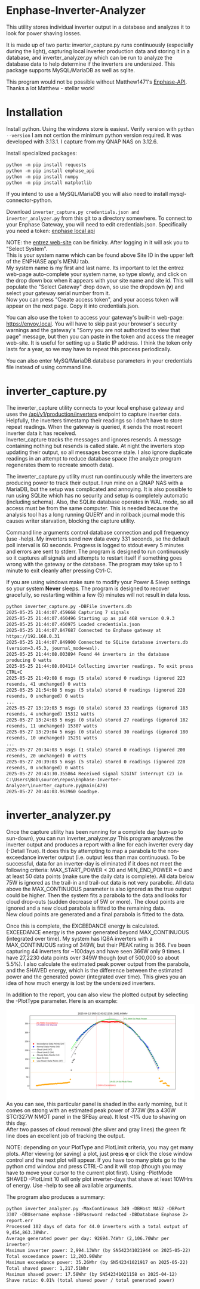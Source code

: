 # Enphase-Inverter-Analyzer
This utility stores individual inverter output in a database and analyzes it to look for power shaving losses.

It is made up of two parts: inverter_capture.py runs continuously (especially during the light), capturing
local inverter production data and storing it in a database, and inverter_analyzer.py which can be run to analyze
the database data to help determine if the inverters are undersized.  This package supports MySQL/MariaDB as 
well as sqlite.

This program would not be possible without Matthew1471's [Enphase-API](https://github.com/Matthew1471/Enphase-API).
Thanks a lot Matthew - stellar work!

# Installation
Install python.  Using the windows store is easiest.
Verify version with `python --version`
I am not certion the minimum python version required.  It was developed with 3.13.1.  I capture from my QNAP NAS on 3.12.6.

Install specialized packages:
```
python -m pip install requests
python -m pip install enphase_api
python -m pip install numpy
python -m pip install matplotlib
```
If you intend to use a MySQL/MariaDB you will also need to install mysql-connector-python.

Download `inverter_capture.py credentials.json and inverter_analyzer.py` from this git to a directory somewhere.
To connect to your Enphase Gateway, you will need to edit credentials.json.  Specifically you need a token:
[enphase local api](https://enphase.com/download/accessing-iq-gateway-local-apis-or-local-ui-token-based-authentication)

NOTE: the [entrez web-site](https://entrez.enphaseenergy.com/) can be finicky.  After logging in it will ask you to "Select System".  
This is your system name which can be found above Site ID in the upper left of the ENPHASE app's MENU tab.  
My system name is my first and last name.  Its important to let the entrez web-page auto-complete your system name, so type slowly,
and click on the drop down box when it appears with your site name and site id.
This will populate the "Select Gateway" drop down, so use the dropdown (**v**) and select your gateway serial number from it.  
Now you can press "Create access token", and your access token will appear on the next page.  Copy it into 
credentials.json.

You can also use the token to access your gateway's built-in web-page: https://envoy.local.  You will have to skip past your
browser's security warnings and the gateway's "Sorry you are not authorized to view that page" message, but then
you can paste in the token and access the meager web-site. It is useful for setting up a Static IP address.
I think the token only lasts for a year, so we may have to repeat this process periodically.

You can also enter MySQ/MariaDB database parameters in your credentials file instead of using command line.

# inverter_capture.py
The inverter_capture utility connects to your local enphase gateway and uses the 
[/api/v1/production/inverters](https://github.com/Matthew1471/Enphase-API/blob/main/Documentation/IQ%20Gateway%20API/V1/Production/Inverters.adoc)
endpoint to capture inverter data.  Helpfully, the inverters timestamp their readings so I don't have to store
repeat readings.  When the gateway is queried, it sends the most recent inverter data it has received.  
Inverter_capture tracks the messages and ignores resends.  A message containing nothing but resends is called stale.
At night the inverters stop updating their output, so all messages become stale.  I also ignore duplicate readings 
in an attempt to reduce database space (the analyze program regenerates them to recreate smooth data).

The inverter_capture.py utility must run continuously while the inverters are producing power to track their output.
I run mine on a QNAP NAS with a MariaDB, but the setup was complicated and annoying.  It is also possible to 
run using SQLite which has no security and setup is completely automatic (including schema).  Also, the SQLite database operates
in WAL mode, so all access must be from the same computer.  This is needed because the analysis tool has a long
running QUERY and in rollback journal mode this causes writer starvation, blocking the capture utility.

Command line arguments control database connection and poll frequency (use -help).  My inverters send new data
every 331 seconds, so the default poll interval is 60 seconds.  Progress is logged to stdout every 5 minutes
and errors are sent to stderr.  The program is designed to run continuously so it captures all signals and
attempts to restart itself if something goes wrong with the gateway or the database.  The program may take
up to 1 minute to exit cleanly after pressing Ctrl-C.

If you are using windows make sure to modify your Power & Sleep settings so your system **Never** sleeps.
The program is designed to recover gracefully, so restarting within a few (5) minutes will not result in data loss.

```console
python inverter_capture.py -DBFile inverters.db
2025-05-25 21:44:07.459668 Capturing 7 signals
2025-05-25 21:44:07.460496 Starting up as pid 468 version 0.9.3
2025-05-25 21:44:07.460975 Loaded credentials.json
2025-05-25 21:44:07.847687 Connected to Enphase gateway at https://192.168.0.31
2025-05-25 21:44:07.849900 Connected to SQLite database inverters.db (version=3.45.3, journal_mode=wal).
2025-05-25 21:44:08.003894 Found 44 inverters in the database producing 0 watts
2025-05-25 21:44:08.004114 Collecting inverter readings. To exit press CTRL+C
2025-05-25 21:49:08 6 msgs (5 stale) stored 0 readings (ignored 223 resends, 41 unchanged) 0 watts
2025-05-25 21:54:08 5 msgs (5 stale) stored 0 readings (ignored 220 resends, 0 unchanged) 0 watts
...
2025-05-27 13:19:03 5 msgs (0 stale) stored 33 readings (ignored 183 resends, 4 unchanged) 15312 watts
2025-05-27 13:24:03 5 msgs (0 stale) stored 27 readings (ignored 182 resends, 11 unchanged) 15307 watts
2025-05-27 13:29:04 5 msgs (0 stale) stored 30 readings (ignored 180 resends, 10 unchanged) 15291 watts
...
2025-05-27 20:34:03 5 msgs (1 stale) stored 0 readings (ignored 200 resends, 20 unchanged) 0 watts
2025-05-27 20:39:03 5 msgs (5 stale) stored 0 readings (ignored 220 resends, 0 unchanged) 0 watts
2025-05-27 20:43:30.355864 Received signal SIGINT interrupt (2) in C:\Users\Bob\source\repos\Enphase-Inverter-Analyzer\inverter_capture.py@main(479)
2025-05-27 20:44:03.963960 Goodbye.
```



# inverter_analyzer.py
Once the capture utility has been running for a complete day (sun-up to sun-down), you can run inverter_analyzer.py
This program analyzes the inverter output and produces a report with a line for each inverter every day (-Detail True).
It does this by attempting to map a parabola to the non-exceedance inverter output (i.e. output less than max continuous).
To be successful, data for an inverter-day is eliminated if it does not meet the following criteria: 
MAX_START_POWER < 20 and MIN_END_POWER = 0 and at least 50 data points (make sure the daily data is complete).
All data below 75W is ignored as the trail-in and trail-out data is not very parabolic.
All data above the MAX_CONTINUOUS parameter is also ignored as the true output could be higher.
Then the system fits a parabola to the data and looks for cloud drop-outs (sudden decrease of 5W or more).
The cloud points are ignored and a new cloud parabola is fitted to the remaining data.  
New cloud points are generated and a final parabola is fitted to the data.

Once this is complete, the EXCEEDANCE energy is calculated.  EXCEEDANCE energy is the power generated beyond
MAX_CONTINUOUS (integrated over time).  My system has IQ8A inverters with a MAX_CONTINUOUS rating of 349W, 
but their PEAK rating is 366.  I've been capturing 44 inverters for ~100days and have seen 366W only 9 times.
I have 27,2230 data points over 349W though (out of 500,000 so about 5.5%).
I also calculate the estimated peak power output from the parabola, and the SHAVED energy, which is the difference between 
the estimated power and the generated power (integrated over time).  This gives you an idea of how much energy 
is lost by the undersized inverters.

In addition to the report, you can also view the plotted output by selecting the -PlotType parameter.  Here is an example:
![Plot](Example.png)
As you can see, this particular panel is shaded in the early morning, but it comes on strong with an estimated peak power of
373W (its a 430W STC/327W NMOT panel in the SFBay area).  It lost <1% due to shaving on this day.  
After two passes of cloud removal (the silver and gray lines) the green fit line does an excellent job of tracking the output.

NOTE: depending on your PlotType and PlotLimit criteria, you may get many plots.  After viewing (or saving) a plot, just press 
**q** or click the close window control and the next plot will appear.  If you have too many plots go to the python cmd window and press CTRL-C
and it will stop (though you may have to move your cursor to the current plot first).  Using -PlotMode SHAVED -PlotLimit 10 will only 
plot inverter-days that shave at least 10WHrs of energy.  Use -help to see all available arguments.

The program also produces a summary:
```console
python inverter_analyzer.py -MaxContinuous 349 -DBHost NAS2 -DBPort 3307 -DBUsername enphase -DBPassword redacted -DBDatabase Enphase 2> report.err
Processed 102 days of data for 44.0 inverters with a total output of 9,454,863.38Whr.
Average generated power per day: 92694.74Whr (2,106.70Whr per inverter)
Maximum inverter power: 2,994.13Whr (by SN542341021944 on 2025-05-22)
Total exceedance power: 12,203.96Whr
Maximum exceedance power: 35.26Whr (by SN542341021917 on 2025-05-22)
Total shaved power: 1,217.51Whr
Maximum shaved power: 17.58Whr (by SN542341021158 on 2025-04-12)
Shave ratio: 0.01% (total shaved power / total generated power)
```
